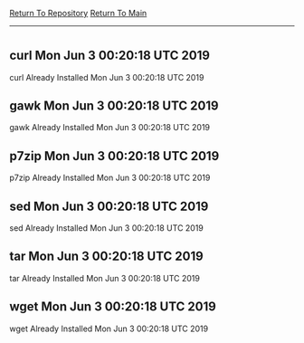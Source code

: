 [Return To Repository](https://github.com/deathbybandaid/piholeparser/)
[Return To Main](https://github.com/deathbybandaid/piholeparser/blob/master/RecentRunLogs/Mainlog.md)
____________________________________
# 
## curl Mon Jun 3 00:20:18 UTC 2019
curl Already Installed Mon Jun 3 00:20:18 UTC 2019
## gawk Mon Jun 3 00:20:18 UTC 2019
gawk Already Installed Mon Jun 3 00:20:18 UTC 2019
## p7zip Mon Jun 3 00:20:18 UTC 2019
p7zip Already Installed Mon Jun 3 00:20:18 UTC 2019
## sed Mon Jun 3 00:20:18 UTC 2019
sed Already Installed Mon Jun 3 00:20:18 UTC 2019
## tar Mon Jun 3 00:20:18 UTC 2019
tar Already Installed Mon Jun 3 00:20:18 UTC 2019
## wget Mon Jun 3 00:20:18 UTC 2019
wget Already Installed Mon Jun 3 00:20:18 UTC 2019
